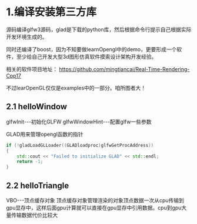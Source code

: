 # 1.编译安装第三方库

源码编译glfw3源码，glad是下载的python库，然后根据命令行提示自己根据实际开发环境生成的。

同时还编译了boost，因为不知要做learnOpengl中的demo，更要形成一个软件，至少给自己开发大型3d图形仿真软件摸索设计架构开发经验。

相关的软件项目地址：
https://github.com/mingtiancai/Real-Time-Rendering-Cpp17

不过learOpenGL仅仅是examples中的一部分。咱所图者大！

## 2.1 helloWindow

glfwInit---初始化GLFW
glfwWindowHint---配置glfw一些参数

GLAD用来管理opengl函数的指针
```cpp
if (!gladLoadGLLoader((GLADloadproc)glfwGetProcAddress))
{
    std::cout << "Failed to initialize GLAD" << std::endl;
    return -1;
}    
```

## 2.2 helloTriangle

VBO---顶点缓存对象
顶点缓存对象管理渲染的对象顶点数据一次从cpu传输到gpu显存中，这样后面gpu计算就可以直接在gpu显存中引用数据。cpu到gpu大量传输数据代价比较大


